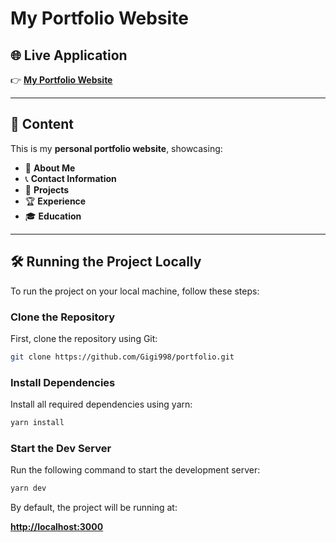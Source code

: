 # My Portfolio Website

## 🌐 Live Application

👉 **[My Portfolio Website](https://luigicode.com)**

---

## 🚀 Content

This is my **personal portfolio website**, showcasing:

- 👤 **About Me**
- 📞 **Contact Information**
- 💼 **Projects**
- 🏆 **Experience**
- 🎓 **Education**

---

## 🛠 Running the Project Locally

To run the project on your local machine, follow these steps:

### Clone the Repository

First, clone the repository using Git:

```bash
git clone https://github.com/Gigi998/portfolio.git
```

### Install Dependencies

Install all required dependencies using yarn:

```bash
yarn install
```

### Start the Dev Server

Run the following command to start the development server:

```bash
yarn dev
```

By default, the project will be running at:

**[http://localhost:3000](http://localhost:3000)**
